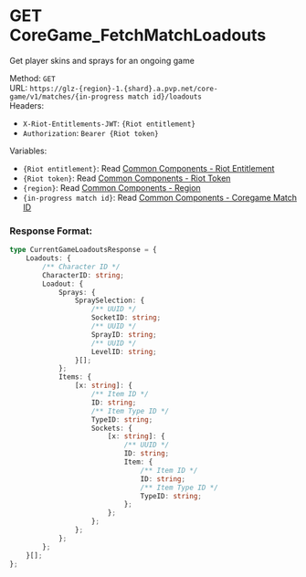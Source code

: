 <!--

This file is automatically generated!
Do not edit it directly!
See https://github.com/techchrism/valorant-api-docs/blob/trunk/contributing.md for more information.

-->

# GET CoreGame_FetchMatchLoadouts

Get player skins and sprays for an ongoing game  


Method: `GET`  
URL: `https://glz-{region}-1.{shard}.a.pvp.net/core-game/v1/matches/{in-progress match id}/loadouts`  
Headers:
 - `X-Riot-Entitlements-JWT`: `{Riot entitlement}`
 - `Authorization`: `Bearer {Riot token}`

Variables:
 - `{Riot entitlement}`: Read [Common Components - Riot Entitlement](../common-components.md#riot-entitlement)
 - `{Riot token}`: Read [Common Components - Riot Token](../common-components.md#riot-token)
 - `{region}`: Read [Common Components - Region](../common-components.md#region)
 - `{in-progress match id}`: Read [Common Components - Coregame Match ID](../common-components.md#coregame-match-id)


### Response Format:
```ts
type CurrentGameLoadoutsResponse = {
    Loadouts: {
        /** Character ID */
        CharacterID: string;
        Loadout: {
            Sprays: {
                SpraySelection: {
                    /** UUID */
                    SocketID: string;
                    /** UUID */
                    SprayID: string;
                    /** UUID */
                    LevelID: string;
                }[];
            };
            Items: {
                [x: string]: {
                    /** Item ID */
                    ID: string;
                    /** Item Type ID */
                    TypeID: string;
                    Sockets: {
                        [x: string]: {
                            /** UUID */
                            ID: string;
                            Item: {
                                /** Item ID */
                                ID: string;
                                /** Item Type ID */
                                TypeID: string;
                            };
                        };
                    };
                };
            };
        };
    }[];
};
```
